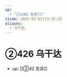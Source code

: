 ```yaml
---
up:
  - "[[②42 东非]]"
ctime: 2025-03-01T13:15:22
aliases:
  - 乌干达
---
```


# ②426 乌干达

- up: [[②42 东非]]
